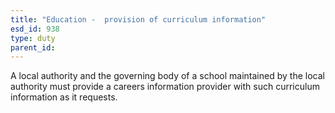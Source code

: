 ```yaml
---
title: "Education -  provision of curriculum information"
esd_id: 938
type: duty
parent_id:  
---
```


A local authority and the governing body of a school maintained by the local authority must provide a careers information provider with such curriculum information as it requests.

